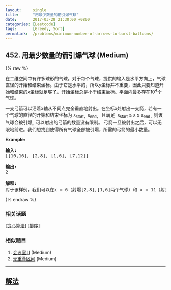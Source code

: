 ```yaml
---
layout:     single
title:      "用最少数量的箭引爆气球"
date:       2017-03-28 21:30:00 +0800
categories: [Leetcode]
tags:       [Greedy, Sort]
permalink:  /problems/minimum-number-of-arrows-to-burst-balloons/
---
```


## 452. 用最少数量的箭引爆气球 (Medium)

{% raw %}

<p>在二维空间中有许多球形的气球。对于每个气球，提供的输入是水平方向上，气球直径的开始和结束坐标。由于它是水平的，所以y坐标并不重要，因此只要知道开始和结束的x坐标就足够了。开始坐标总是小于结束坐标。平面内最多存在10<sup>4</sup>个气球。</p>

<p>一支弓箭可以沿着x轴从不同点完全垂直地射出。在坐标x处射出一支箭，若有一个气球的直径的开始和结束坐标为 x<sub>start，</sub>x<sub>end，</sub> 且满足 &nbsp;x<sub>start</sub>&nbsp;&le; x &le; x<sub>end，</sub>则该气球会被引爆<sub>。</sub>可以射出的弓箭的数量没有限制。 弓箭一旦被射出之后，可以无限地前进。我们想找到使得所有气球全部被引爆，所需的弓箭的最小数量。</p>

<p><strong>Example:</strong></p>

<pre>
<strong>输入:</strong>
[[10,16], [2,8], [1,6], [7,12]]

<strong>输出:</strong>
2

<strong>解释:</strong>
对于该样例，我们可以在x = 6（射爆[2,8],[1,6]两个气球）和 x = 11（射爆另外两个气球）。
</pre>

{% endraw %}

### 相关话题
  [[贪心算法](https://github.com/openset/leetcode/tree/master/tag/greedy/README.md)]
  [[排序](https://github.com/openset/leetcode/tree/master/tag/sort/README.md)]

### 相似题目
  1. [会议室 II](/problems/meeting-rooms-ii) (Medium)
  1. [无重叠区间](/problems/non-overlapping-intervals) (Medium)

---

## [解法](https://github.com/openset/leetcode/tree/master/problems/minimum-number-of-arrows-to-burst-balloons)
